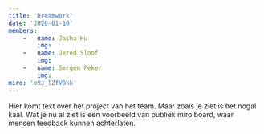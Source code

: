 ```yaml
---
title: 'Dreamwork'
date: '2020-01-10'
members:
    -   name: Jasha Hu
        img:
    -   name: Jered Sloof
        img:
    -   name: Sergen Peker
        img:
miro: 'o9J_lZfVDkk'
---
```


Hier komt text over het project van het team. Maar zoals je ziet is het nogal kaal. Wat je nu al ziet is een voorbeeld van publiek miro board, waar mensen feedback kunnen achterlaten.




